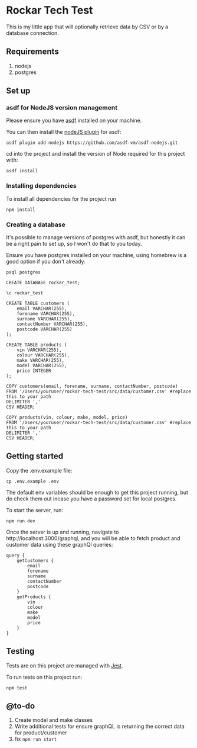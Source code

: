 # Rockar Tech Test

This is my little app that will optionally retrieve data by CSV or by a database connection.

## Requirements

1. nodejs
2. postgres

## Set up

### asdf for NodeJS version management

Please ensure you have [asdf](https://asdf-vm.com/) installed on your machine. 

You can then install the [nodeJS plugin](https://github.com/asdf-vm/asdf-nodejs) for asdf:


    asdf plugin add nodejs https://github.com/asdf-vm/asdf-nodejs.git


cd into the project and install the version of Node required for this project with:


    asdf install


### Installing dependencies

To install all dependencies for the project run

    npm install


### Creating a database

It's possible to manage versions of postgres with asdf, but honestly it can be a right pain to set up, so I won't do that to you today.

Ensure you have postgres installed on your machine, using homebrew is a good option if you don't already.

    psql postgres

    CREATE DATABASE rockar_test;

    \c rockar_test

    CREATE TABLE customers (
        email VARCHAR(255),
        forename VARCHAR(255),
        surname VARCHAR(255),
        contactNumber VARCHAR(255),
        postcode VARCHAR(255)
    );

    CREATE TABLE products (
        vin VARCHAR(255),
        colour VARCHAR(255),
        make VARCHAR(255),
        model VARCHAR(255),
        price INTEGER
    );

    COPY customers(email, forename, surname, contactNumber, postcode)
    FROM '/Users/youruser/rockar-tech-test/src/data/customer.csv' #replace this to your path
    DELIMITER ','
    CSV HEADER;

    COPY products(vin, colour, make, model, price)
    FROM '/Users/youruser/rockar-tech-test/src/data/customer.csv' #replace this to your path
    DELIMITER ','
    CSV HEADER;


## Getting started

Copy the .env.example file:


    cp .env.example .env


The default env variables should be enough to get this project running, but do check them out incase you have a password set for local postgres.

To start the server, run:


    npm run dev


Once the server is up and running, navigate to http://localhost:3000/graphql, and you will be able to fetch product and customer data using these graphQl queries: 


    query {
        getCustomers {
            email
            forename
            surname
            contactNumber
            postcode
        }
        getProducts {
            vin
            colour
            make
            model
            price
        }
    }



## Testing

Tests are on this project are managed with [Jest](https://jestjs.io/).

To run tests on this project run:

    npm test


## @to-do

1. Create model and make classes
2. Write additional tests for ensure graphQL is returning the correct data for product/customer
3. fix ``npm run start``